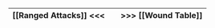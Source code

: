 
| [[Ranged Attacks]] <<< |     | >>> [[Wound Table]] |
| ---------------------- | --- | ------------------- |
